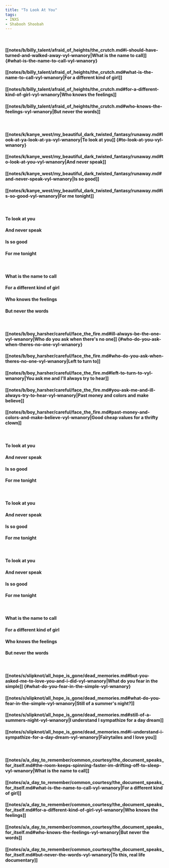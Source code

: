 ```yaml
---
title: "To Look At You"
tags:
- INXS
- Shabooh Shoobah
---
```

&nbsp;
#### [[notes/b/billy_talent/afraid_of_heights/the_crutch.md#i-should-have-turned-and-walked-away-vyl-wnanory|What is the name to call]] {#what-is-the-name-to-call-vyl-wnanory}
#### [[notes/b/billy_talent/afraid_of_heights/the_crutch.md#what-is-the-name-to-call-vyl-wnanory|For a different kind of girl]]
#### [[notes/b/billy_talent/afraid_of_heights/the_crutch.md#for-a-different-kind-of-girl-vyl-wnanory|Who knows the feelings]]
#### [[notes/b/billy_talent/afraid_of_heights/the_crutch.md#who-knows-the-feelings-vyl-wnanory|But never the words]]
&nbsp;
#### [[notes/k/kanye_west/my_beautiful_dark_twisted_fantasy/runaway.md#look-at-ya-look-at-ya-vyl-wnanory|To look at you]] {#to-look-at-you-vyl-wnanory}
#### [[notes/k/kanye_west/my_beautiful_dark_twisted_fantasy/runaway.md#to-look-at-you-vyl-wnanory|And never speak]]
#### [[notes/k/kanye_west/my_beautiful_dark_twisted_fantasy/runaway.md#and-never-speak-vyl-wnanory|Is so good]]
#### [[notes/k/kanye_west/my_beautiful_dark_twisted_fantasy/runaway.md#is-so-good-vyl-wnanory|For me tonight]]
&nbsp;
#### To look at you
#### And never speak
#### Is so good
#### For me tonight
&nbsp;
#### What is the name to call
#### For a different kind of girl
#### Who knows the feelings
#### But never the words
&nbsp;
#### [[notes/b/boy_harsher/careful/face_the_fire.md#ill-always-be-the-one-vyl-wnanory|Who do you ask when there's no one]] {#who-do-you-ask-when-theres-no-one-vyl-wnanory}
#### [[notes/b/boy_harsher/careful/face_the_fire.md#who-do-you-ask-when-theres-no-one-vyl-wnanory|Left to turn to]]
#### [[notes/b/boy_harsher/careful/face_the_fire.md#left-to-turn-to-vyl-wnanory|You ask me and I'll always try to hear]]
#### [[notes/b/boy_harsher/careful/face_the_fire.md#you-ask-me-and-ill-always-try-to-hear-vyl-wnanory|Past money and colors and make believe]]
#### [[notes/b/boy_harsher/careful/face_the_fire.md#past-money-and-colors-and-make-believe-vyl-wnanory|Good cheap values for a thrifty clown]]
&nbsp;
#### To look at you
#### And never speak
#### Is so good
#### For me tonight
&nbsp;
#### To look at you
#### And never speak
#### Is so good
#### For me tonight
&nbsp;
#### To look at you
#### And never speak
#### Is so good
#### For me tonight
&nbsp;
#### What is the name to call
#### For a different kind of girl
#### Who knows the feelings
#### But never the words
&nbsp;
#### [[notes/s/slipknot/all_hope_is_gone/dead_memories.md#but-you-asked-me-to-love-you-and-i-did-vyl-wnanory|What do you fear in the simple]] {#what-do-you-fear-in-the-simple-vyl-wnanory}
#### [[notes/s/slipknot/all_hope_is_gone/dead_memories.md#what-do-you-fear-in-the-simple-vyl-wnanory|Still of a summer's night?]]
#### [[notes/s/slipknot/all_hope_is_gone/dead_memories.md#still-of-a-summers-night-vyl-wnanory|I understand I sympathize for a day dream]]
#### [[notes/s/slipknot/all_hope_is_gone/dead_memories.md#i-understand-i-sympathize-for-a-day-dream-vyl-wnanory|Fairytailes and I love you]]
&nbsp;
#### [[notes/a/a_day_to_remember/common_courtesy/the_document_speaks_for_itself.md#the-room-keeps-spinning-faster-im-drifting-off-to-sleep-vyl-wnanory|What is the name to call]]
#### [[notes/a/a_day_to_remember/common_courtesy/the_document_speaks_for_itself.md#what-is-the-name-to-call-vyl-wnanory|For a different kind of girl]]
#### [[notes/a/a_day_to_remember/common_courtesy/the_document_speaks_for_itself.md#for-a-different-kind-of-girl-vyl-wnanory|Who knows the feelings]]
#### [[notes/a/a_day_to_remember/common_courtesy/the_document_speaks_for_itself.md#who-knows-the-feelings-vyl-wnanory|But never the words]]
#### [[notes/a/a_day_to_remember/common_courtesy/the_document_speaks_for_itself.md#but-never-the-words-vyl-wnanory|To this, real life documentary]]
